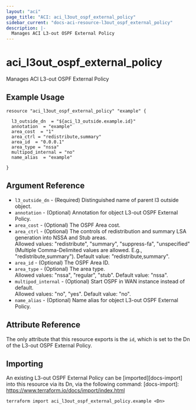 ```yaml
---
layout: "aci"
page_title: "ACI: aci_l3out_ospf_external_policy"
sidebar_current: "docs-aci-resource-l3out_ospf_external_policy"
description: |-
  Manages ACI L3-out OSPF External Policy
---
```


# aci_l3out_ospf_external_policy

Manages ACI L3-out OSPF External Policy

## Example Usage

```hcl
resource "aci_l3out_ospf_external_policy" "example" {

  l3_outside_dn  = "${aci_l3_outside.example.id}"
  annotation  = "example"
  area_cost  = "1"
  area_ctrl = "redistribute,summary"
  area_id  = "0.0.0.1"
  area_type = "nssa"
  multipod_internal = "no"
  name_alias  = "example"

}
```

## Argument Reference

- `l3_outside_dn` - (Required) Distinguished name of parent l3 outside object.
- `annotation` - (Optional) Annotation for object L3-out OSPF External Policy.
- `area_cost` - (Optional) The OSPF Area cost.
- `area_ctrl` - (Optional) The controls of redistribution and summary LSA generation into NSSA and Stub areas.  
  Allowed values: "redistribute", "summary", "suppress-fa", "unspecified" (Multiple Comma-Delimited values are allowed. E.g., "redistribute,summary"). Default value: "redistribute,summary".
- `area_id` - (Optional) The OSPF Area ID.
- `area_type` - (Optional) The area type.  
  Allowed values: "nssa", "regular", "stub". Default value: "nssa".
- `multipod_internal` - (Optional) Start OSPF in WAN instance instead of default.  
  Allowed values: "no", "yes". Default value: "no".
- `name_alias` - (Optional) Name alias for object L3-out OSPF External Policy.

## Attribute Reference

The only attribute that this resource exports is the `id`, which is set to the
Dn of the L3-out OSPF External Policy.

## Importing

An existing L3-out OSPF External Policy can be [imported][docs-import] into this resource via its Dn, via the following command:
[docs-import]: https://www.terraform.io/docs/import/index.html

```
terraform import aci_l3out_ospf_external_policy.example <Dn>
```
